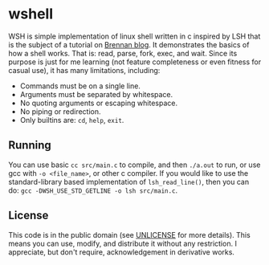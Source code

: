 # wshell

WSH is simple implementation of linux shell written in c inspired by LSH that is the subject of a
tutorial on [Brennan blog][1].  It demonstrates the basics of how a shell works. That is: read, 
parse, fork, exec, and wait.  Since its purpose is just for me learning (not feature completeness 
or even fitness for casual use), it has many limitations, including:

* Commands must be on a single line.
* Arguments must be separated by whitespace.
* No quoting arguments or escaping whitespace.
* No piping or redirection.
* Only builtins are: `cd`, `help`, `exit`.

Running
-------

You can use basic `cc src/main.c` to compile, and then `./a.out` to run, or use gcc with `-o <file_name>`, 
or other c compiler. If you would like to use the standard-library based implementation of 
`lsh_read_line()`, then you can do: `gcc -DWSH_USE_STD_GETLINE -o lsh src/main.c`.

License
-------

This code is in the public domain (see [UNLICENSE](UNLICENSE) for more details).
This means you can use, modify, and distribute it without any restriction.  I
appreciate, but don't require, acknowledgement in derivative works.

[1]: http://brennan.io/2015/01/16/write-a-shell-in-c/
